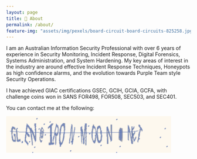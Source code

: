 ```yaml
---
layout: page
title: 👨 About
permalink: /about/
feature-img: "assets/img/pexels/board-circuit-board-circuits-825258.jpg"
---
```


I am an Australian Information Security Professional with over 6 years of experience in Security Monitoring, Incident Response, Digital Forensics, Systems Administration, and System Hardening. My key areas of interest in the industry are around effective Incident Response Techniques, Honeypots as high confidence alarms, and the evolution towards Purple Team style Security Operations.

I have achieved GIAC certifications GSEC, GCIH, GCIA, GCFA, with challenge coins won in SANS FOR498, FOR508, SEC503, and SEC401.

You can contact me at the following:

![Contact Me](/assets/img/Pages/AboutCaptcha.png)
